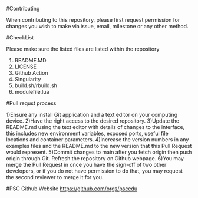 #Contributing

When contributing to this repository, please first request permission for changes you wish to make via issue, email, milestone or any other method.

#CheckList

Please make sure the listed files are listed within the repository

1) README.MD
2) LICENSE
3) Github Action
4) Singularity
5) build.sh/rbuild.sh
6) modulefile.lua 

#Pull requst process

1)Ensure any install Git application and a text editor on your computing device. 
2)Have the right access to the desired repository.
3)Update the README.md using the text editor with details of changes to the interface, this includes new environment variables, exposed ports, useful file locations and container parameters.
4)Increase the version numbers in any examples files and the README.md to the new version that this Pull Request would represent.
5)Commit changes to main after you fetch origin then push origin through Git. Refresh the repository on Github webpage. 
6)You may merge the Pull Request in once you have the sign-off of two other developers, or if you do not have permission to do that, you may request the second reviewer to merge it for you.


#PSC Github Website
https://github.com/orgs/pscedu






